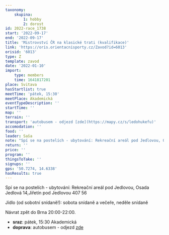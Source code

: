 ```yaml
---
taxonomy:
    skupina:
        1: hobby
        2: dorost
id: 2022-race_1738
start: '2022-09-17'
end: '2022-09-17'
title: 'Mistrovství ČR na klasické trati (kvalifikace)'
link: 'https://oris.orientacnisporty.cz/Zavod?id=6013'
orisid: '6013'
type: Z
template: zavod
date: '2022-01-10'
import:
    type: members
    time: 1641817201
place: Svitava
hasStartlist: true
meetTime: 'pátek, 15:30'
meetPlace: Akademická
eventTypeDescription: ''
startTime: ''
map: ''
terrain: ''
transport: 'autobusem - odjezd [zde](https://mapy.cz/s/ledohukefu)'
accomodation: ''
food: ''
leader: Saša
note: "Spí se na postelích - ubytování: Rekreační areál pod Jedlovou, Osada Jedlová 14,Jiřetín pod Jedlovou 407 56\r\n\r\nJídlo (od sobotní snídaně!): sobota snídaně a večeře, neděle snídaně\r\n\r\nNávrat zpět do Brna 20:00-22:00."
return: ''
price: ''
program: ''
thingsToTake: ''
signups: ''
gps: '50.7274, 14.6338'
hasResults: true
---
```


Spí se na postelích - ubytování: Rekreační areál pod Jedlovou, Osada Jedlová 14,Jiřetín pod Jedlovou 407 56

Jídlo (od sobotní snídaně!): sobota snídaně a večeře, neděle snídaně

Návrat zpět do Brna 20:00-22:00.
* **sraz**: pátek, 15:30 Akademická
* **doprava**: autobusem - odjezd [zde](https://mapy.cz/s/ledohukefu)
